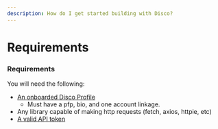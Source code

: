 ```yaml
---
description: How do I get started building with Disco?
---
```


# Requirements

### Requirements

You will need the following:

* [An onboarded Disco Profile](../getting-started/create-a-data-backpack.md)
  * Must have a pfp, bio, and one account linkage.
* Any library capable of making http requests (fetch, axios, httpie, etc)
* [A valid API token](generate-an-api-key.md)
